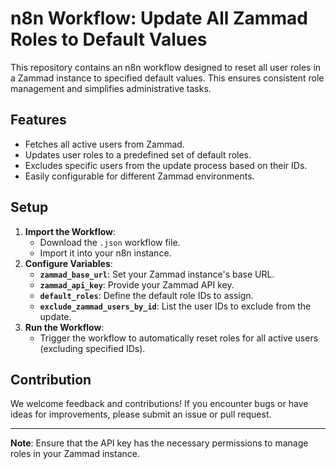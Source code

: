 # n8n Workflow: Update All Zammad Roles to Default Values

This repository contains an n8n workflow designed to reset all user roles in a Zammad instance to specified default values. This ensures consistent role management and simplifies administrative tasks.

## Features
- Fetches all active users from Zammad.
- Updates user roles to a predefined set of default roles.
- Excludes specific users from the update process based on their IDs.
- Easily configurable for different Zammad environments.

## Setup
1. **Import the Workflow**:
   - Download the `.json` workflow file.
   - Import it into your n8n instance.
2. **Configure Variables**:
   - **`zammad_base_url`**: Set your Zammad instance's base URL.
   - **`zammad_api_key`**: Provide your Zammad API key.
   - **`default_roles`**: Define the default role IDs to assign.
   - **`exclude_zammad_users_by_id`**: List the user IDs to exclude from the update.
3. **Run the Workflow**:
   - Trigger the workflow to automatically reset roles for all active users (excluding specified IDs).

## Contribution
We welcome feedback and contributions! If you encounter bugs or have ideas for improvements, please submit an issue or pull request.

---

**Note**: Ensure that the API key has the necessary permissions to manage roles in your Zammad instance.
